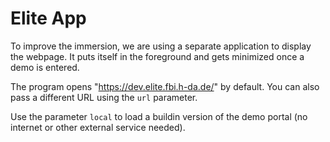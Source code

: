# Elite App
To improve the immersion, we are using a separate application to display the webpage. It puts itself in the foreground and gets minimized once a demo is entered.

The program opens "https://dev.elite.fbi.h-da.de/" by default. You can also pass a different URL using the `url` parameter.

Use the parameter `local` to load a buildin version of the demo portal (no internet or other external service needed).